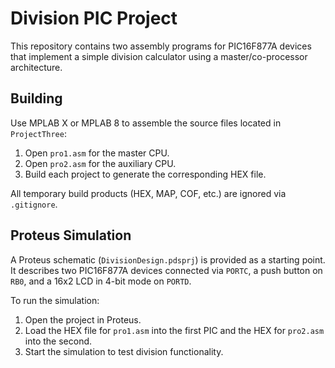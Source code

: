 # Division PIC Project

This repository contains two assembly programs for PIC16F877A devices that implement a simple division calculator using a master/co-processor architecture.

## Building

Use MPLAB X or MPLAB 8 to assemble the source files located in `ProjectThree`:

1. Open `pro1.asm` for the master CPU.
2. Open `pro2.asm` for the auxiliary CPU.
3. Build each project to generate the corresponding HEX file.

All temporary build products (HEX, MAP, COF, etc.) are ignored via `.gitignore`.

## Proteus Simulation

A Proteus schematic (`DivisionDesign.pdsprj`) is provided as a starting point. It describes two PIC16F877A devices connected via `PORTC`, a push button on `RB0`, and a 16x2 LCD in 4-bit mode on `PORTD`.

To run the simulation:

1. Open the project in Proteus.
2. Load the HEX file for `pro1.asm` into the first PIC and the HEX for `pro2.asm` into the second.
3. Start the simulation to test division functionality.
